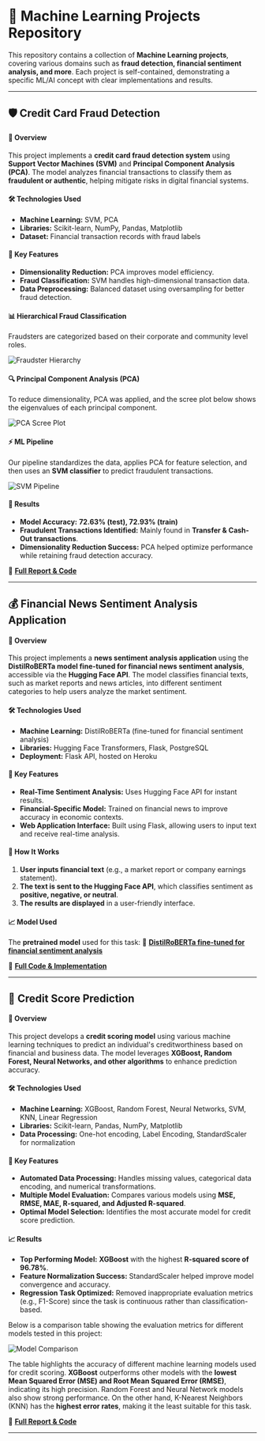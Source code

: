 # 🚀 Machine Learning Projects Repository

This repository contains a collection of **Machine Learning projects**, covering various domains such as **fraud detection, financial sentiment analysis, and more**. Each project is self-contained, demonstrating a specific ML/AI concept with clear implementations and results.

---

## 🛡️ Credit Card Fraud Detection

#### 📌 Overview

This project implements a **credit card fraud detection system** using **Support Vector Machines (SVM)** and **Principal Component Analysis (PCA)**. The model analyzes financial transactions to classify them as **fraudulent or authentic**, helping mitigate risks in digital financial systems.

#### 🛠️ Technologies Used

- **Machine Learning:** SVM, PCA
- **Libraries:** Scikit-learn, NumPy, Pandas, Matplotlib
- **Dataset:** Financial transaction records with fraud labels

#### 🔑 Key Features

- **Dimensionality Reduction:** PCA improves model efficiency.
- **Fraud Classification:** SVM handles high-dimensional transaction data.
- **Data Preprocessing:** Balanced dataset using oversampling for better fraud detection.

#### 📊 Hierarchical Fraud Classification

Fraudsters are categorized based on their corporate and community level roles.

![Fraudster Hierarchy](fraud-detection/assets/tree.png)

#### 🔍 Principal Component Analysis (PCA)

To reduce dimensionality, PCA was applied, and the scree plot below shows the eigenvalues of each principal component.

![PCA Scree Plot](fraud-detection/assets/scree-plot-pca.png)

#### ⚡ ML Pipeline

Our pipeline standardizes the data, applies PCA for feature selection, and then uses an **SVM classifier** to predict fraudulent transactions.

![SVM Pipeline](fraud-detection/assets/svm-pipeline.png)

#### 🚀 Results

- **Model Accuracy:** **72.63% (test), 72.93% (train)**
- **Fraudulent Transactions Identified:** Mainly found in **Transfer & Cash-Out transactions**.
- **Dimensionality Reduction Success:** PCA helped optimize performance while retaining fraud detection accuracy.

🔗 **[Full Report & Code](fraud-detection/)**

---

## 💰 Financial News Sentiment Analysis Application

#### 📌 Overview

This project implements a **news sentiment analysis application** using the **DistilRoBERTa model fine-tuned for financial news sentiment analysis**, accessible via the **Hugging Face API**. The model classifies financial texts, such as market reports and news articles, into different sentiment categories to help users analyze the market sentiment.

#### 🛠️ Technologies Used

- **Machine Learning:** DistilRoBERTa (fine-tuned for financial sentiment analysis)
- **Libraries:** Hugging Face Transformers, Flask, PostgreSQL
- **Deployment:** Flask API, hosted on Heroku

#### 🔑 Key Features

- **Real-Time Sentiment Analysis:** Uses Hugging Face API for instant results.
- **Financial-Specific Model:** Trained on financial news to improve accuracy in economic contexts.
- **Web Application Interface:** Built using Flask, allowing users to input text and receive real-time analysis.

#### 🚀 How It Works

1. **User inputs financial text** (e.g., a market report or company earnings statement).
2. **The text is sent to the Hugging Face API**, which classifies sentiment as **positive, negative, or neutral**.
3. **The results are displayed** in a user-friendly interface.

#### 📈 Model Used

The **pretrained model** used for this task:
🔗 **[DistilRoBERTa fine-tuned for financial sentiment analysis](https://huggingface.co/mrm8488/distilroberta-finetuned-financial-news-sentiment-analysis)**

🔗 **[Full Code & Implementation](news-sentiment-analysis/)**

---

## 💼 Credit Score Prediction

#### 📌 Overview

This project develops a **credit scoring model** using various machine learning techniques to predict an individual's creditworthiness based on financial and business data. The model leverages **XGBoost, Random Forest, Neural Networks, and other algorithms** to enhance prediction accuracy.

#### 🛠️ Technologies Used

- **Machine Learning:** XGBoost, Random Forest, Neural Networks, SVM, KNN, Linear Regression
- **Libraries:** Scikit-learn, Pandas, NumPy, Matplotlib
- **Data Processing:** One-hot encoding, Label Encoding, StandardScaler for normalization

#### 🔑 Key Features

- **Automated Data Processing:** Handles missing values, categorical data encoding, and numerical transformations.
- **Multiple Model Evaluation:** Compares various models using **MSE, RMSE, MAE, R-squared, and Adjusted R-squared**.
- **Optimal Model Selection:** Identifies the most accurate model for credit score prediction.

#### 📈 Results

- **Top Performing Model:** **XGBoost** with the highest **R-squared score of 96.78%**.
- **Feature Normalization Success:** StandardScaler helped improve model convergence and accuracy.
- **Regression Task Optimized:** Removed inappropriate evaluation metrics (e.g., F1-Score) since the task is continuous rather than classification-based.

Below is a comparison table showing the evaluation metrics for different models tested in this project:

![Model Comparison](credit-scoring/assets/models-table.png)

The table highlights the accuracy of different machine learning models used for credit scoring. **XGBoost** outperforms other models with the **lowest Mean Squared Error (MSE) and Root Mean Squared Error (RMSE)**, indicating its high precision. Random Forest and Neural Network models also show strong performance. On the other hand, K-Nearest Neighbors (KNN) has the **highest error rates**, making it the least suitable for this task.

🔗 **[Full Report & Code](credit-scoring/)**

---
